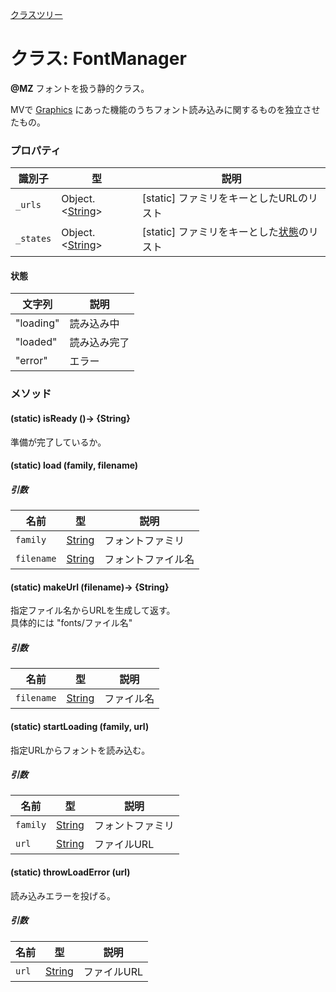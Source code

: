 [クラスツリー](index.md)

# クラス: FontManager
**@MZ** フォントを扱う静的クラス。

MVで [Graphics](Graphics.md) にあった機能のうちフォント読み込みに関するものを独立させたもの。


### プロパティ

| 識別子 | 型 | 説明 |
| --- | --- | --- |
| `_urls` | Object.&lt;[String](String.md)&gt; | [static] ファミリをキーとしたURLのリスト |
| `_states` | Object.&lt;[String](String.md)&gt; | [static] ファミリをキーとした[状態](#状態)のリスト |

#### 状態

| 文字列 | 説明 |
| --- | --- |
| "loading" | 読み込み中 |
| "loaded" | 読み込み完了 |
| "error" | エラー |


### メソッド

#### (static) isReady ()→ {String}
準備が完了しているか。


#### (static) load (family, filename)

##### 引数

| 名前 | 型 | 説明 |
| --- | --- | --- |
| `family` | [String](String.md) | フォントファミリ |
| `filename` | [String](String.md) | フォントファイル名 |



#### (static) makeUrl (filename)→ {String}
指定ファイル名からURLを生成して返す。<br />
具体的には "fonts/ファイル名"

##### 引数

| 名前 | 型 |  説明 |
| --- | --- | --- |
| `filename` | [String](String.md) | ファイル名 |


#### (static) startLoading (family, url)
指定URLからフォントを読み込む。

##### 引数

| 名前 | 型 | 説明 |
| --- | --- | --- |
| `family` | [String](String.md) | フォントファミリ |
| `url` | [String](String.md) | ファイルURL |


#### (static) throwLoadError (url)
読み込みエラーを投げる。

##### 引数

| 名前 | 型 |  説明 |
| --- | --- | --- |
| `url` | [String](String.md) | ファイルURL |

